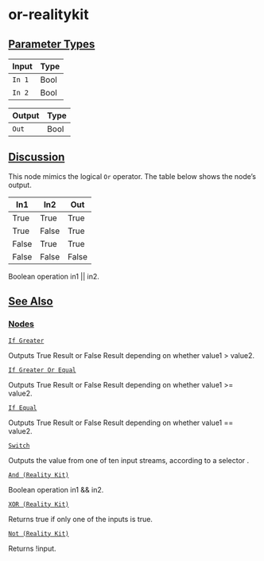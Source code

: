# or-realitykit


[Parameter Types](/documentation/shadergraph/logic/or-(realitykit)#Parameter-Types)
-----------------------------------------------------------------------------------

| Input | Type |
| --- | --- |
| `In 1` | Bool |
| `In 2` | Bool |

| Output | Type |
| --- | --- |
| `Out` | Bool |

[Discussion](/documentation/shadergraph/logic/or-(realitykit)#Discussion)
-------------------------------------------------------------------------

 This node mimics the logical
 `Or` 
 operator. The table below shows the node’s output.
 

| In1 | In2 | Out |
| --- | --- | --- |
| True | True | True |
| True | False | True |
| False | True | True |
| False | False | False |

 Boolean operation in1 || in2.

[See Also](/documentation/shadergraph/logic/or-(realitykit)#see-also)
---------------------------------------------------------------------

### [Nodes](/documentation/shadergraph/logic/or-(realitykit)#nodes)

[`If Greater`](/documentation/shadergraph/logic/if-greater)

 Outputs True Result or False Result depending on whether value1 > value2.
 

[`If Greater Or Equal`](/documentation/shadergraph/logic/if-greater-or-equal)

 Outputs True Result or False Result depending on whether value1 >= value2.
 

[`If Equal`](/documentation/shadergraph/logic/if-equal)

 Outputs True Result or False Result depending on whether value1 == value2.
 

[`Switch`](/documentation/shadergraph/logic/switch)

 Outputs the value from one of ten input streams, according to a selector .
 

[`And (Reality
  Kit)`](/documentation/shadergraph/logic/and-(realitykit))

 Boolean operation in1 && in2.
 

[`XOR (Reality
  Kit)`](/documentation/shadergraph/logic/xor-(realitykit))

 Returns true if only one of the inputs is true.
 

[`Not (Reality
  Kit)`](/documentation/shadergraph/logic/not-(realitykit))

 Returns !input.
 

